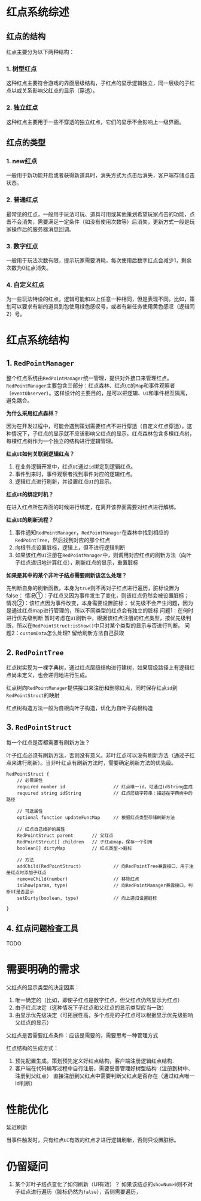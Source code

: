 # 红点系统综述



## 红点的结构

红点主要分为以下两种结构：

### 1. 树型红点

这种红点主要符合游戏的界面层级结构，子红点的显示逻辑独立，同一层级的子红点以或关系影响父红点的显示（穿透）。

### 2. 独立红点

这种红点主要用于一些不穿透的独立红点，它们的显示不会影响上一级界面。



## 红点的类型

### 1. new红点

一般用于新功能开启或者获得新道具时，消失方式为点击后消失，客户端存储点击状态。

### 2. 普通红点

最常见的红点，一般用于玩法可玩、道具可用或其他策划希望玩家点击的功能，点击不会消失，需要满足一定条件（如没有使用次数等）后消失，更新方式一般是玩家操作后的服务器消息回调。

### 3. 数字红点

一般用于玩法次数有限，提示玩家需要消耗，每次使用后数字红点会减少1，剩余次数为0红点消失。

### 4. 自定义红点

为一些玩法特设的红点，逻辑可能和以上任意一种相同，但是表现不同。比如，策划可以要求有新的道具到包使用绿色感叹号，或者有新任务使用黄色感叹（逻辑同2）号。



# 红点系统结构

## 1. `RedPointManager`

整个红点系统由`RedPointManager`统一管理，提供对外接口来管理红点。`RedPointManager`主要包含三部分：红点森林、红点`UI`的`Map`和事件观察者（`eventObserver`）。这样设计的主要目的，是可以把逻辑、`UI`和事件相互隔离，避免耦合。

**为什么采用红点森林？**

因为在开发过程中，可能会遇到策划需要红点不进行穿透（自定义红点穿透），这种情况下，子红点的显示就不应该影响父红点的显示。红点森林包含多棵红点树，每棵红点树作为一个独立的结构进行逻辑管理。

**红点`UI`如何关联到逻辑红点？**

1. 在业务逻辑开发中，红点`UI`通过`id`绑定到逻辑红点。
2. 事件到来时，事件观察者找到事件对应的逻辑红点。
3. 逻辑红点进行刷新，并设置红点`UI`的显示。

**红点`UI`的绑定时机？**

在进入红点所在界面的时候进行绑定，在离开该界面需要对红点进行解绑。

**红点`UI`的刷新流程？**

1. 事件通知`RedPointManager`，`RedPointManager`在森林中找到相应的`RedPointTree`，然后找到对应的那个红点
2. 向根节点设置脏标，逻辑上，但不进行逻辑判断
3. 如果该红点`UI`注册在`RedPointManager`中，则调用对应红点的刷新方法（向叶子红点递归地计算红点），刷新红点的显示，重置脏标

**如果是其中的某个非叶子结点需要刷新该怎么处理？**

先判断自身的刷新函数，本身为`true`则不再对子红点进行遍历，脏标设置为false：
情况①：子红点又因为事件发生了变化，则该红点仍然会被设置脏标；
情况②：该红点因为事件改变，本身需要设置脏标；
优先级不会产生问题，因为是通过红点map进行管理的，所以不同类型的红点会有独立的脏标
问题1：在何时进行优先级判断
暂时考虑在`UI`刷新中，根据该红点注册的红点类型，按优先级判断，所以在`RedPointStruct:isShow()`中只对某个类型的显示与否进行判断。
问题2：`customData`怎么处理?
留给刷新方法自己获取

## 2. `RedPointTree`

红点树实现为一棵字典树，通过红点层级结构进行建树，如果层级路径上有逻辑红点尚未定义，也会递归地进行生成。

红点树向`RedPointManager`提供接口来注册和删除红点，同时保存红点`id`到`RedPointStruct`的映射

红点树构造方法一般为自根向叶子构造，优化为自叶子向根构造



## 3. `RedPointStruct`

每一个红点是否都需要有刷新方法？

叶子红点必须有刷新方法，否则没有意义。非叶红点可以没有刷新方法（通过子红点来进行刷新）。当非叶红点有刷新方法时，需要确定刷新方法的优先级。

```pseudocode
RedPointStruct {
	// 必需属性
	required number id					// 红点唯一id，可通过idString生成
	required string idString			// 红点层级字符串：描述在字典树中的路径
	
	// 可选属性
	optional function updateFuncMap		// 根据红点类型存储刷新方法
	
	// 红点自己维护的属性
	RedPointStruct parent		// 父红点
	RedPointStrcut[] children	// 子红点map，保存一个引用
	boolean[] dirtyMap			// 红点类型->脏标
	
	// 方法
	addChild(RedPointStruct)			// 向RedPointTree暴露接口，用于注册红点时添加子红点
	removeChild(number)					// 移除红点
	isShow(param, type)					// 向RedPointManager暴露接口，判断UI是否显示
	setDirty(boolean, type)				// 向上递归设置脏标
	
}
```

## 4. 红点问题检查工具

TODO



# 需要明确的需求

父红点的显示类型的决定因素：

1. 唯一确定的（比如，即使子红点是数字红点，但父红点仍然显示为红点）
2. 由子红点决定（这种情况下子红点和父红点的显示类型应当一致）
3. 由显示优先级决定（可拓展性高，多个点亮的子红点可以根据显示优先级影响父红点的显示）

父红点是否需要红点条件：应该是需要的，需要思考一种管理方式

红点结构的生成方式：

1. 预先配置生成。策划预先定义好红点结构，客户端注册逻辑红点结构.
2. 客户端在代码编写过程中自行注册，需要妥善管理好树型结构（注册到树中、注册到父红点）
   直接注册到父红点中需要判断父红点是否存在（通过红点唯一Id判断）

# 性能优化

延迟刷新

当事件触发时，只有红点`UI`有效的红点才进行逻辑刷新，否则只设置脏标。

# 仍留疑问

1. 某个非叶子结点变化了如何刷新（UI有效）？
   如果该结点的`showNum>0`则不对子红点进行遍历（脏标仍然为`false`），否则需要遍历，
